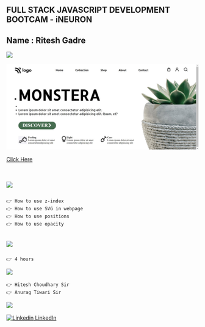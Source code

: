 ## FULL STACK JAVASCRIPT DEVELOPMENT BOOTCAM - iNEURON

## Name : Ritesh Gadre

![](https://img.shields.io/badge/Project%206-Deployed-green)

![](./images/Project6.jpg)

[Click Here](https://project-6-plant-home-page.netlify.app/)

# ![](https://img.shields.io/badge/-Learnings-orange)

```
👉 How to use z-index
👉 How to use SVG in webpage
👉 How to use positions
👉 How to use opacity
```

## ![](https://img.shields.io/badge/-Time%20Taken-orange)
```
👉 4 hours
```

![](https://img.shields.io/badge/-Speacial%20Thanks-orange)
```
👉 Hitesh Choudhary Sir
👉 Anurag Tiwari Sir
```

![](https://img.shields.io/badge/-Connect%20with%20me-blue)

[![Linkedin](https://i.stack.imgur.com/gVE0j.png) LinkedIn](https://www.linkedin.com/in/ritesh-gadre-80a0a9188/)
